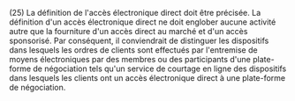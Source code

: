 (25) La définition de l'accès électronique direct doit être précisée. La définition d'un accès électronique direct ne doit englober aucune activité autre que la fourniture d'un accès direct au marché et d'un accès sponsorisé. Par conséquent, il conviendrait de distinguer les dispositifs dans lesquels les ordres de clients sont effectués par l'entremise de moyens électroniques par des membres ou des participants d'une plate-forme de négociation tels qu'un service de courtage en ligne des dispositifs dans lesquels les clients ont un accès électronique direct à une plate-forme de négociation.